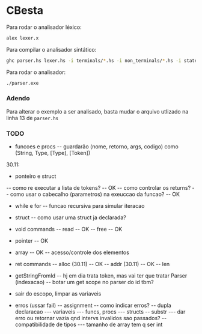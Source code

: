 # CBesta

Para rodar o analisador léxico:

```sh
alex lexer.x
```

Para compilar o analisador sintático:

```sh
ghc parser.hs lexer.hs -i terminals/*.hs -i non_terminals/*.hs -i state/*.hs -i execution/*.hs
```

Para rodar o analisador:
```sh
./parser.exe
```

### Adendo

Para alterar o exemplo a ser analisado, basta mudar o arquivo utlizado
na linha 13 de `parser.hs`


### TODO
- funcoes e procs
-- guardarão (nome, retorno, args, codigo) como (String, Type, [Type], [Token])


30.11:
  - ponteiro e struct

-- como re executar a lista de tokens? -- OK
-- como controlar os returns?
-- como usar o cabecalho (parametros) na exeuccao da funcao? -- OK
- while e for
-- funcao recursiva para simular iteracao
- struct
-- como usar uma struct ja declarada?
- void commands
-- read -- OK
-- free -- OK
- pointer -- OK
- array -- OK
-- acesso/controle dos elementos
- ret commands
-- alloc (30.11) -- OK
-- addr (30.11) -- OK
-- len
- getStringFromId
-- hj em dia trata token, mas vai ter que tratar Parser (indexacao)
-- botar um get scope no parser do id tbm?
- sair do escopo, limpar as variaveis

- erros (ussar fail)
-- assignment
-- como indicar erros?
-- dupla declaracao
--- variaveis
--- funcs, procs
--- structs
-- substr
--- dar erro ou retornar vazia qnd intervs invalidos sao passados?
-- compatibilidade de tipos
--- tamanho de array tem q ser int
